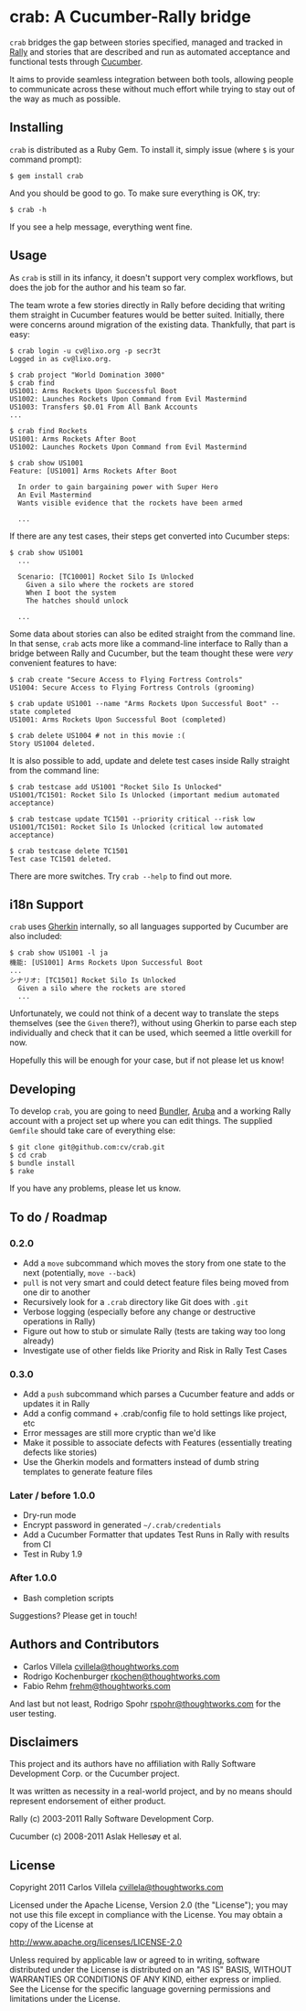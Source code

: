 crab: A Cucumber-Rally bridge
=============================

`crab` bridges the gap between stories specified, managed and tracked in
[Rally][1] and stories that are described and run as automated acceptance
and functional tests through [Cucumber][2].

It aims to provide seamless integration between both tools, allowing
people to communicate across these without much effort while trying to
stay out of the way as much as possible.

[1]: http://www.rallydev.com
[2]: http://cukes.info

Installing
----------

`crab` is distributed as a Ruby Gem. To install it, simply issue (where
`$` is your command prompt):

    $ gem install crab

And you should be good to go. To make sure everything is OK, try:

    $ crab -h

If you see a help message, everything went fine.

Usage
-----

As `crab` is still in its infancy, it doesn't support very complex
workflows, but does the job for the author and his team so far.

The team wrote a few stories directly in Rally before deciding that
writing them straight in Cucumber features would be better suited.
Initially, there were concerns around migration of the existing data.
Thankfully, that part is easy:

    $ crab login -u cv@lixo.org -p secr3t
    Logged in as cv@lixo.org.

    $ crab project "World Domination 3000"
    $ crab find
    US1001: Arms Rockets Upon Successful Boot
    US1002: Launches Rockets Upon Command from Evil Mastermind
    US1003: Transfers $0.01 From All Bank Accounts
    ...

    $ crab find Rockets
    US1001: Arms Rockets After Boot
    US1002: Launches Rockets Upon Command from Evil Mastermind

    $ crab show US1001
    Feature: [US1001] Arms Rockets After Boot

      In order to gain bargaining power with Super Hero
      An Evil Mastermind
      Wants visible evidence that the rockets have been armed

      ...

If there are any test cases, their steps get converted into Cucumber
steps:

    $ crab show US1001
      ...

      Scenario: [TC10001] Rocket Silo Is Unlocked
        Given a silo where the rockets are stored
        When I boot the system
        The hatches should unlock

      ...

Some data about stories can also be edited straight from the command line.
In that sense, `crab` acts more like a command-line interface to Rally than a
bridge between Rally and Cucumber, but the team thought these were *very*
convenient features to have:

    $ crab create "Secure Access to Flying Fortress Controls"
    US1004: Secure Access to Flying Fortress Controls (grooming)

    $ crab update US1001 --name "Arms Rockets Upon Successful Boot" --state completed
    US1001: Arms Rockets Upon Successful Boot (completed)

    $ crab delete US1004 # not in this movie :(
    Story US1004 deleted.

It is also possible to add, update and delete test cases inside Rally straight
from the command line:

    $ crab testcase add US1001 "Rocket Silo Is Unlocked"
    US1001/TC1501: Rocket Silo Is Unlocked (important medium automated acceptance)

    $ crab testcase update TC1501 --priority critical --risk low
    US1001/TC1501: Rocket Silo Is Unlocked (critical low automated acceptance)

    $ crab testcase delete TC1501
    Test case TC1501 deleted.

There are more switches. Try `crab --help` to find out more.

i18n Support
------------

`crab` uses [Gherkin][3] internally, so all languages supported by Cucumber are also
included:

    $ crab show US1001 -l ja
    機能: [US1001] Arms Rockets Upon Successful Boot
    ...
    シナリオ: [TC1501] Rocket Silo Is Unlocked
      Given a silo where the rockets are stored
      ...

Unfortunately, we could not think of a decent way to translate the steps themselves
(see the `Given` there?), without using Gherkin to parse each step individually and
check that it can be used, which seemed a little overkill for now.

Hopefully this will be enough for your case, but if not please let us know!

[3]: https://github.com/cucumber/gherkin

Developing
----------

To develop `crab`, you are going to need [Bundler][4], [Aruba][5] and a
working Rally account with a project set up where you can edit things. The
supplied `Gemfile` should take care of everything else:

    $ git clone git@github.com:cv/crab.git
    $ cd crab
    $ bundle install
    $ rake

If you have any problems, please let us know.

[4]: http://gembundler.com
[5]: https://github.com/cucumber/aruba

To do / Roadmap
---------------

### 0.2.0

- Add a `move` subcommand which moves the story from one state to the next (potentially, `move --back`)
- `pull` is not very smart and could detect feature files being moved from one dir to another
- Recursively look for a `.crab` directory like Git does with `.git`
- Verbose logging (especially before any change or destructive operations in Rally)
- Figure out how to stub or simulate Rally (tests are taking way too long already)
- Investigate use of other fields like Priority and Risk in Rally Test Cases

### 0.3.0

- Add a `push` subcommand which parses a Cucumber feature and adds or updates it in Rally
- Add a config command + .crab/config file to hold settings like project, etc
- Error messages are still more cryptic than we'd like
- Make it possible to associate defects with Features (essentially treating defects like stories)
- Use the Gherkin models and formatters instead of dumb string templates to generate feature files

### Later / before 1.0.0

- Dry-run mode
- Encrypt password in generated `~/.crab/credentials`
- Add a Cucumber Formatter that updates Test Runs in Rally with results from CI
- Test in Ruby 1.9

### After 1.0.0

- Bash completion scripts

Suggestions? Please get in touch!

Authors and Contributors
------------------------

- Carlos Villela <cvillela@thoughtworks.com>
- Rodrigo Kochenburger <rkochen@thoughtworks.com>
- Fabio Rehm <frehm@thoughtworks.com>

And last but not least, Rodrigo Spohr <rspohr@thoughtworks.com> for the user testing.

Disclaimers
-----------

This project and its authors have no affiliation with Rally Software Development Corp. or the Cucumber project.

It was written as necessity in a real-world project, and by no means should represent endorsement of either product.

Rally (c) 2003-2011 Rally Software Development Corp.

Cucumber (c) 2008-2011 Aslak Hellesøy et al.

License
-------

Copyright 2011 Carlos Villela <cvillela@thoughtworks.com>

Licensed under the Apache License, Version 2.0 (the "License");
you may not use this file except in compliance with the License.
You may obtain a copy of the License at

http://www.apache.org/licenses/LICENSE-2.0

Unless required by applicable law or agreed to in writing, software
distributed under the License is distributed on an "AS IS" BASIS,
WITHOUT WARRANTIES OR CONDITIONS OF ANY KIND, either express
or implied.  See the License for the specific language governing
permissions and limitations under the License.
